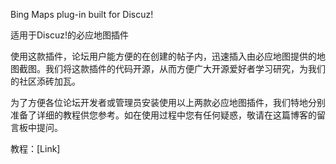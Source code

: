Bing Maps plug-in built for Discuz!

适用于Discuz!的必应地图插件

使用这款插件，论坛用户能方便的在创建的帖子内，迅速插入由必应地图提供的地图截图。我们将这款插件的代码开源，从而方便广大开源爱好者学习研究，为我们的社区添砖加瓦。

为了方便各位论坛开发者或管理员安装使用以上两款必应地图插件，我们特地分别准备了详细的教程供您参考。如在使用过程中您有任何疑惑，敬请在这篇博客的留言板中提问。

教程：[Link]
